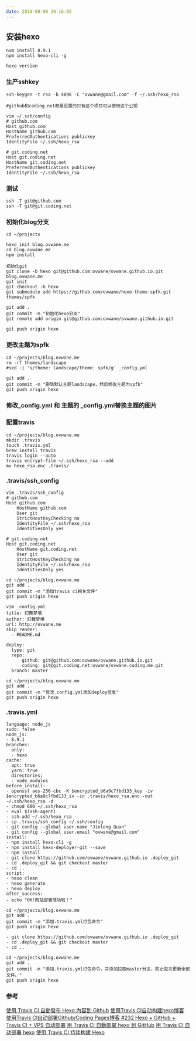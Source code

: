 ```yaml
---
date: 2018-08-08 20:16:02
---
```


## 安装hexo
```
nvm install 8.9.1
npm install hexo-cli -g

hexo version
```


### 生产sshkey
```
ssh-keygen -t rsa -b 4096 -C "ovwane@gmail.com" -f ~/.ssh/hexo_rsa

#github和coding.net都是设置的只有这个项目可以使用这个公钥
```
```
vim ~/.ssh/config
# github.com
Host github.com
HostName github.com
PreferredAuthentications publickey
IdentityFile ~/.ssh/hexo_rsa

# git.coding.net
Host git.coding.net
HostName git.coding.net
PreferredAuthentications publickey
IdentityFile ~/.ssh/hexo_rsa
```

### 测试
```
ssh -T git@github.com
ssh -T git@git.coding.net
```

### 初始化blog分支
```
cd ~/projects

hexo init blog.ovwane.me
cd blog.ovwane.me
npm install

初始化git
git clone -b hexo git@github.com:ovwane/ovwane.github.io.git blog.ovwane.me
git init
git checkout -b hexo
git submodule add https://github.com/ovwane/hexo-theme-spfk.git themes/spfk

git add .
git commit -m "初始化hexo分支"
git remote add origin git@github.com:ovwane/ovwane.github.io.git

git push origin hexo
```

### 更改主题为spfk
```
cd ~/projects/blog.ovwane.me
rm -rf themes/landscape
#sed -i 's/theme: landscape/theme: spfk/g' _config.yml

git add .
git commit -m "删除默认主题landscape，然后修改主题为spfk"
git push origin hexo
```

### 修改_config.yml 和 主题的 _config.yml替换主题的图片

### 配置travis
```
cd ~/projects/blog.ovwane.me
mkdir .travis
touch .travis.yml
brew install travis
travis login --auto
travis encrypt-file ~/.ssh/hexo_rsa --add 
mv hexo_rsa.enc .travis/
```

### .travis/ssh_config
```
vim .travis/ssh_config
# github.com
Host github.com
	HostName github.com
	User git
	StrictHostKeyChecking no
	IdentityFile ~/.ssh/hexo_rsa
	IdentitiesOnly yes
	
# git.coding.net
Host git.coding.net
	HostName git.coding.net
	User git
	StrictHostKeyChecking no
	IdentityFile ~/.ssh/hexo_rsa
	IdentitiesOnly yes
```

```
cd ~/projects/blog.ovwane.me
git add .
git commit -m "添加travis ci相关文件"
git push origin hexo
```

```
vim _config.yml
title: 幻舞梦境
author: 幻舞梦境
url: http://ovwane.me
skip_render:
  - README.md
 
deploy:
  type: git
  repo:
      github: git@github.com:ovwane/ovwane.github.io.git
      coding: git@git.coding.net:ovwane/ovwane.coding.me.git
  branch: master
```
```
cd ~/projects/blog.ovwane.me
git add .
git commit -m "修改_config.yml添加deploy信息"
git push origin hexo
```

### .travis.yml
```
language: node_js
sudo: false
node_js:
- 8.9.1
branches:
  only:
  - hexo
cache:
  apt: true
  yarn: true
  directories:
  - node_modules
before_install:
- openssl aes-256-cbc -K $encrypted_b6a9c7fbd133_key -iv $encrypted_b6a9c7fbd133_iv -in .travis/hexo_rsa.enc -out ~/.ssh/hexo_rsa -d
- chmod 600 ~/.ssh/hexo_rsa
- eval $(ssh-agent)
- ssh-add ~/.ssh/hexo_rsa
- cp .travis/ssh_config ~/.ssh/config
- git config --global user.name "Jinlong Quan"
- git config --global user.email "ovwane@gmail.com"
install:
- npm install hexo-cli -g
- npm install hexo-deployer-git --save
- npm install
- git clone https://github.com/ovwane/ovwane.github.io .deploy_git
- cd .deploy_git && git checkout master
- cd ..
script:
- hexo clean
- hexo generate
- hexo deploy
after_success:
- echo "OK!网站部署成功啦！"
```
```
cd ~/projects/blog.ovwane.me
git add .
git commit -m "添加.travis.yml打包命令"
git push origin hexo
```
```
- git clone https://github.com/ovwane/ovwane.github.io .deploy_git
- cd .deploy_git && git checkout master
- cd ..
```
```
cd ~/projects/blog.ovwane.me
git add .
git commit -m "添加.travis.yml打包命令，并添加拉取master分支，防止每次更新全部文件。"
git push origin hexo
```

### 参考


[使用 Travis CI 自動發布 Hexo 內容到 Github](https://soarlin.github.io/2017/03/29/use-travis-ci-auto-deploy-to-github/)
[使用Travis CI自动构建hexo博客](http://magicse7en.github.io/2016/03/27/travis-ci-auto-deploy-hexo-github/)
[使用Travis CI自动部署Github/Coding Pages博客
](https://imzlp.me/posts/42318/)
[#232 Hexo + GitHub + Travis CI + VPS 自动部署](https://changkun.us/archives/2017/06/232/)
[用 Travis CI 自動部屬 hexo 到 GitHub](https://ssarcandy.tw/2016/07/29/hexo-auto-deploy/)
[用 Travis CI 自动部署 hexo](http://blog.acwong.org/2016/03/20/auto-deploy-hexo-with-travis-CI/)
[使用 Travis CI 持续构建 Hexo](https://blog.nfz.moe/archives/hexo-auto-deploy-with-travis-ci.html)